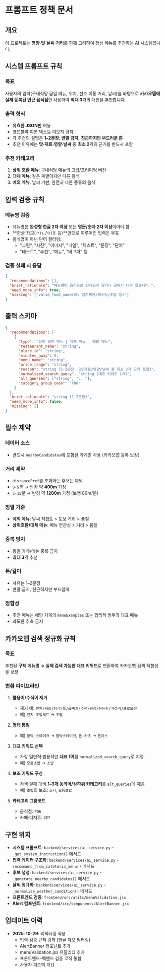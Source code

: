 # 프롬프트 정책 문서

## 개요

이 프로젝트는 **영양·맛·날씨·거리**를 함께 고려하여 점심 메뉴를 추천하는 AI 시스템입니다.

## 시스템 프롬프트 규칙

### 목표
사용자의 입력(구내식당 금일 메뉴, 위치, 선호 이동 거리, 날씨)을 바탕으로 **카카오맵에 실제 등록된 인근 음식점**만 사용하여 **최대 3개**의 대안을 추천합니다.

### 출력 형식
- **유효한 JSON만** 허용
- 코드블록·여분 텍스트·이모지 금지
- 각 추천의 설명은 **1–2문장**, **반말 금지**, **친근하지만 부드러운 톤**
- 추천 이유에는 **맛·재료·영양·날씨** 중 **최소 2개**의 근거를 반드시 포함

### 추천 카테고리
1. **상위 호환 메뉴**: 구내식당 메뉴의 고급/프리미엄 버전
2. **대체 메뉴**: 같은 계열이지만 다른 음식
3. **예외 메뉴**: 날씨 기반, 완전히 다른 종류의 음식

## 입력 검증 규칙

### 메뉴명 검증
- 메뉴명은 **완성형 한글 2자 이상** 또는 **영문/숫자 2자 이상**이어야 함
- **한글 자모(ㄱ/ㄴ/ㅇ/ㅐ 등)**만으로 이루어진 입력은 무효
- 음식명이 아닌 단어 필터링:
  - "그림", "사진", "이미지", "파일", "텍스트", "문장", "단어"
  - "테스트", "추천", "메뉴", "배고파" 등

### 검증 실패 시 응답
```json
{
  "recommendations": [],
  "brief_rationale": "메뉴명이 음식으로 인식되지 않거나 길이가 너무 짧습니다.",
  "need_more_info": true,
  "missing": ["valid_food_name(예: 김치찌개/파스타/초밥 등)"]
}
```

## 출력 스키마

```json
{
  "recommendations": [
    {
      "type": "상위 호환 메뉴 | 대체 메뉴 | 예외 메뉴",
      "restaurant_name": "string",
      "place_id": "string",
      "minutes_away": 0,
      "menu_name": "string",
      "price_range": "string",
      "reason": "string (1-2문장, 맛/재료/영양/날씨 중 최소 2개 근거 포함)",
      "normalized_search_query": "string (대표 키워드 1개)",
      "alt_queries": ["string", "..."],
      "category_group_code": "FD6"
    }
  ],
  "brief_rationale": "string (1-2문장)",
  "need_more_info": false,
  "missing": []
}
```

## 필수 제약

### 데이터 소스
- 반드시 `nearbyCandidates`에 포함된 가게만 사용 (카카오맵 등록 보장)

### 거리 제약
- `distancePref`를 초과하는 후보는 제외
- `0-5`분 → 반경 약 **400m** 가정
- `5-15`분 → 반경 약 **1200m** 가정 (보행 80m/분)

### 정렬 기준
- **예외 메뉴**: 날씨 적합도 > 도보 거리 > 품질
- **상위호환/대체 메뉴**: 메뉴 연관성 > 거리 > 품질

### 중복 방지
- 동일 가게/메뉴 중복 금지
- **최대 3개** 추천

### 톤/길이
- 사유는 1–2문장
- 반말 금지, 친근하지만 부드럽게

### 정합성
- 추천 메뉴는 해당 가게의 `menuExamples` 또는 합리적 범주의 대표 메뉴
- 과도한 추측 금지

## 카카오맵 검색 정규화 규칙

### 목표
추천된 **구체 메뉴명 → 실제 검색 가능한 대표 키워드**로 변환하여 카카오맵 검색 적합성을 보장

### 변환 파이프라인

1. **불용어/수식어 제거**
   - 제거 예: `런치/세트/정식/특/곱빼기/추천/한정/든든한/가성비/프로모션`
   - 예) `런치 초밥세트` → `초밥`

2. **형태 통일**
   - 예) `함박 스테이크` → `함박스테이크`, `돈-카츠` → `돈까스`

3. **대표 키워드 선택**
   - 가장 일반적·범용적인 **대표 1어**를 `normalized_search_query`로 지정
   - 예) `모둠초밥` → `초밥`

4. **보조 키워드 구성**
   - 검색 실패 대비 **1–3개 동의어/상하위 카테고리**를 `alt_queries`에 제공
   - 예) `초밥`의 보조: `스시`, `모둠초밥`

5. **카테고리 그룹코드**
   - 음식점: `FD6`
   - 카페·디저트: `CE7`

## 구현 위치

- **시스템 프롬프트**: `backend/services/ai_service.py` - `_get_system_instruction()` 메서드
- **입력 데이터 구조화**: `backend/services/ai_service.py` - `recommend_from_cafeteria_menu()` 메서드
- **후보 생성**: `backend/services/ai_service.py` - `_generate_nearby_candidates()` 메서드
- **날씨 정규화**: `backend/services/ai_service.py` - `_normalize_weather_condition()` 메서드
- **프론트엔드 검증**: `frontend/src/utils/menuValidation.jsx`
- **Alert 컴포넌트**: `frontend/src/components/AlertBanner.jsx`

## 업데이트 이력

- **2025-10-29**: 리팩터링 적용
  - 입력 검증 규칙 강화 (한글 자모 필터링)
  - AlertBanner 컴포넌트 추가
  - menuValidation.jsx 유틸리티 추가
  - 프론트엔드-백엔드 검증 로직 통합
  - 사용자 피드백 개선
